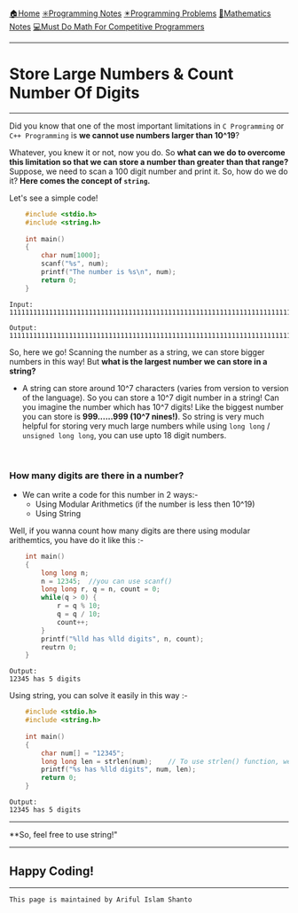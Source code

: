 [🏠Home](https://shanto-swe029.github.io/)
[✳️Programming Notes](https://shanto-swe029.github.io/programmingnotes)
[✴️Programming Problems](https://shanto-swe029.github.io/programmingproblems)
[🔢Mathematics Notes](https://shanto-swe029.github.io/mathematicsnotes)
[💻Must Do Math For Competitive Programmers](https://shanto-swe029.github.io/must-do-math-cp/home)

***

# Store Large Numbers & Count Number Of Digits

***

Did you know that one of the most important limitations in `C Programming` or `C++ Programming` is **we cannot use numbers larger than 10^19**?
<br>

Whatever, you knew it or not, now you do. So **what can we do to overcome this limitation so that we can store a number than greater than that range?** Suppose, we need to scan a 100 digit number and print it. So, how do we do it? **Here comes the concept of `string`.**
<br>

Let's see a simple code!

```c
	#include <stdio.h>
	#include <string.h>
	
	int main()
	{
		char num[1000];
		scanf("%s", num);
		printf("The number is %s\n", num);
		return 0;
	}
```

	Input:
	1111111111111111111111111111111111111111111111111111111111111111111111111111111111111111
	
	Output:
	1111111111111111111111111111111111111111111111111111111111111111111111111111111111111111


So, here we go! Scanning the number as a string, we can store bigger numbers in this way! But **what is the largest number we can store in a string?**
- A string can store around 10^7 characters (varies from version to version of the language). So you can store a 10^7 digit number in a string! Can you imagine the number which has 10^7 digits! Like the biggest number you can store is **999......999 (10^7 nines!)**. So string is very much helpful for storing very much large numbers while using `long long` / `unsigned long long`, you can use upto 18 digit numbers.
<br>

### How many digits are there in a number?

- We can write a code for this number in 2 ways:-
	- Using Modular Arithmetics (if the number is less then 10^19)
	- Using String

Well, if you wanna count how many digits are there using modular arithemtics, you have do it like this :-

```c
	int main()
	{
		long long n;
		n = 12345;	//you can use scanf()
		long long r, q = n, count = 0;
		while(q > 0) {
			r = q % 10;
			q = q / 10;
			count++;
		}
		printf("%lld has %lld digits", n, count);
		reutrn 0;
	}
```

	Output:
	12345 has 5 digits

Using string, you can solve it easily in this way :-

```c
	#include <stdio.h>
	#include <string.h>
	
	int main()
	{
		char num[] = "12345";
		long long len = strlen(num);	// To use strlen() function, we have to use <string.h>
		printf("%s has %lld digits", num, len);
		return 0;
	}
```

	Output:
	12345 has 5 digits

***

**So, feel free to use string!"

***

## Happy Coding!

***

`This page is maintained by Ariful Islam Shanto`












